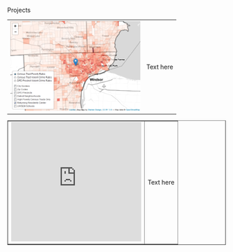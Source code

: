 Projects

<table width="600px" height="100%" border="0">

<tr>

<td>
<a href="http://rpubs.com/sarahschmidt/268691"><img src="https://github.com/saraheschmidt/saraheschmidt.github.io/blob/master/Map.png?raw=true" width="300" height="207.5" />
</td>

<td>
Text here
</td>

</tr>

</table>

<table width="600px" height="100%" border="1">

<tr>

<td>
<iframe width="300" height="275" src="https://app.powerbi.com/view?r=eyJrIjoiZDM0ZjQ2NjQtNmRlNy00NDJiLWJlZDItMjJkMjBlNjQ0NDdmIiwidCI6ImIxNTJkZTI1LTYxZDMtNDlhMi1hMmY4LTczMWQ2ZTgxNDAyOSIsImMiOjN9" frameborder="0" allowFullScreen="true"></iframe>
</td>

<td>
Text here
</td>

</tr>

</table>
